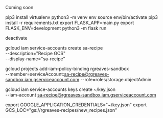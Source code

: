 Coming soon

pip3 install virtualenv 
python3 -m venv env source env/bin/activate 
pip3 install -r requirements.txt 
export FLASK_APP=main.py 
export FLASK_ENV=development 
python3 -m flask run

deactivate


gcloud iam service-accounts create sa-recipe \
    --description="Recipe GCS" \
    --display-name="sa-recipe"

gcloud projects add-iam-policy-binding rgreaves-sandbox \
    --member=serviceAccount:sa-recipe@rgreaves-sandbox.iam.gserviceaccount.com --role=roles/storage.objectAdmin

gcloud iam service-accounts keys create ~/key.json \
  --iam-account sa-recipe@rgreaves-sandbox.iam.gserviceaccount.com

export GOOGLE_APPLICATION_CREDENTIALS="~/key.json"
export GCS_LOC="gs://rgreaves-recipes/new_recipes.json"